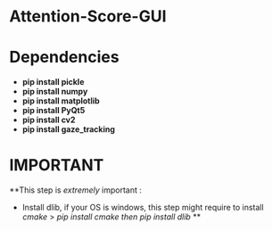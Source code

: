 # Attention-Score-GUI

# Dependencies
 - **pip install pickle**
 - **pip install numpy**
 - **pip install matplotlib**
 -  **pip install PyQt5**
 -  **pip install cv2**
 -  **pip install gaze_tracking**

# IMPORTANT
 **This step is _extremely_ important : 
  - Install dlib, if your OS is windows, this step might require to install _cmake_ >  *pip install cmake then pip install dlib* **

 
